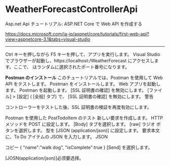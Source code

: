 # WeatherForecastControllerApi
 Asp.net Api
 チュートリアル: ASP.NET Core で Web API を作成する
 
https://docs.microsoft.com/ja-jp/aspnet/core/tutorials/first-web-api?view=aspnetcore-3.1&tabs=visual-studio


* * *

Ctrl キーを押しながら F5 キーを押して、アプリを実行します。 Visual Studio でブラウザーが起動し、https://localhost:<port>/WeatherForecast にアクセスします。ここで、<port> はランダムに選択されたポート番号になります。


**Postman のインストール**
このチュートリアルでは、Postman を使用して Web API をテストします。
Postman をインストールします。
Web アプリを起動します。
Postman を起動します。
[SSL 証明書の確認] を無効にします。
[ファイル] > [設定] ( [全般] タブ) で、 [SSL 証明書の確認] を無効にします。
 警告

コントローラーをテストした後、SSL 証明書の検証を再度有効にします。

Postman を使用した PostTodoItem のテスト
新しい要求を作成します。
HTTP メソッドを POST に設定します。
[Body] タブを選択します。
[raw] ラジオ ボタンを選択します。
型を [JSON (application/json)] に設定します。
要求本文に、To Do アイテムの JSON を入力します。
JSON

コピー
{
  "name":"walk dog",
  "isComplete":true
}
[Send] を選択します。

[JOSN(application/json)]必须要选择。
